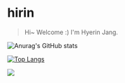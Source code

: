 # hirin

> Hi~ Welcome :) 
> I'm Hyerin Jang.

![Anurag's GitHub stats](https://github-readme-stats.vercel.app/api?username=janghr1225&show_icons=true&theme=flag-india)

[![Top Langs](https://github-readme-stats.vercel.app/api/top-langs/?username=janghr1225&layout=compact)](https://github.com/janghr1225/github-readme-stats)

<a href="https://myrinstory.tistory.com/" target="_blank"><img src="https://img.shields.io/badge/Tstory-black?style=plastic&logo=Tistory&logoColor=white"/></a>
